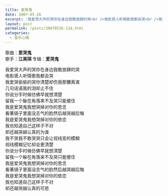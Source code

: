 ```yaml
---
title: 爱哭鬼
date: 2007-05-26
excerpt: '我爱哭大声的哭你在身边我敢放肆的哭<br />电影感人听情歌我都会哭<br />我爱哭偷偷的哭你清楚却伤我那黱离谱<br />几句话语我的泪却止不住<br />你说分手时候彷佛早就想清楚<br />留我一个躲在角落来不及哭只能傻住<br />我是爱哭鬼我想哭掉对你的思念<br />看著镜子里面没志气的脸然后越哭越后悔<br />我是爱哭鬼我想哭掉对你的依恋<br />我也知道自己这样子不对<br />却还越哭越认真的为谁<br />我不哭我不敢哭哭只会让视线变的模糊<br />视线模糊记忆却会更清楚<br />你说分手时候彷佛早就想清楚<br />留我一个躲在角落来不及哭只能傻住<br />我是爱哭鬼我想哭掉对你的思念<br />看著镜子里面没志气的脸然后越哭越后悔<br />我是爱哭鬼我想哭掉对你的依恋<br />我也知道自己这样子不对<br />却还越哭越认真的可悲'
layout: post
permalink: /posts/20070526-116.html
categories:
  - 音乐心情
---
```

歌曲：<span style="FONT-WEIGHT: bold">爱哭鬼</span>  
歌手：<span style="FONT-WEIGHT: bold">江美琪 </span>专辑：<span style="FONT-WEIGHT: bold">爱哭鬼 </span>

我爱哭大声的哭你在身边我敢放肆的哭  
电影感人听情歌我都会哭  
我爱哭偷偷的哭你清楚却伤我那黱离谱  
几句话语我的泪却止不住  
你说分手时候彷佛早就想清楚  
留我一个躲在角落来不及哭只能傻住  
我是爱哭鬼我想哭掉对你的思念  
看著镜子里面没志气的脸然后越哭越后悔  
我是爱哭鬼我想哭掉对你的依恋  
我也知道自己这样子不对  
却还越哭越认真的为谁  
我不哭我不敢哭哭只会让视线变的模糊  
视线模糊记忆却会更清楚  
你说分手时候彷佛早就想清楚  
留我一个躲在角落来不及哭只能傻住  
我是爱哭鬼我想哭掉对你的思念  
看著镜子里面没志气的脸然后越哭越后悔  
我是爱哭鬼我想哭掉对你的依恋  
我也知道自己这样子不对  
却还越哭越认真的可悲